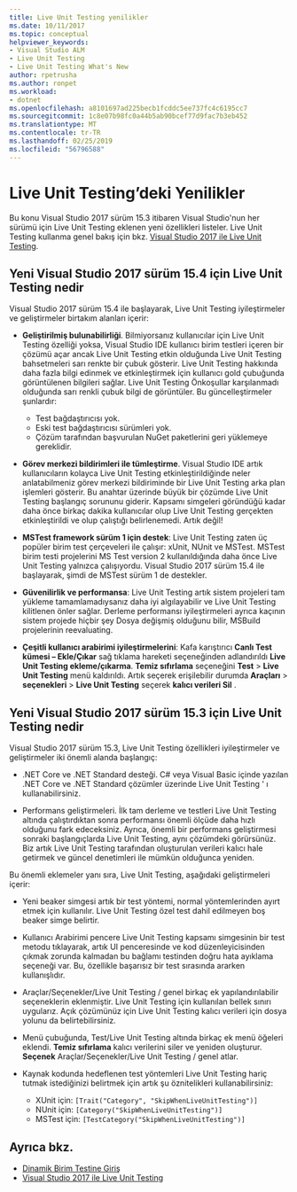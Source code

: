 ```yaml
---
title: Live Unit Testing yenilikler
ms.date: 10/11/2017
ms.topic: conceptual
helpviewer_keywords:
- Visual Studio ALM
- Live Unit Testing
- Live Unit Testing What's New
author: rpetrusha
ms.author: ronpet
ms.workload:
- dotnet
ms.openlocfilehash: a8101697ad225becb1fcddc5ee737fc4c6195cc7
ms.sourcegitcommit: 1c8e07b98fc0a44b5ab90bcef77d9fac7b3eb452
ms.translationtype: MT
ms.contentlocale: tr-TR
ms.lasthandoff: 02/25/2019
ms.locfileid: "56796588"
---
```

# <a name="whats-new-in-live-unit-testing"></a>Live Unit Testing’deki Yenilikler

Bu konu Visual Studio 2017 sürüm 15.3 itibaren Visual Studio'nun her sürümü için Live Unit Testing eklenen yeni özellikleri listeler. Live Unit Testing kullanma genel bakış için bkz. [Visual Studio 2017 ile Live Unit Testing](live-unit-testing.md).

## <a name="whats-new-in-live-unit-testing-for-visual-studio-2017-version-154"></a>Yeni Visual Studio 2017 sürüm 15.4 için Live Unit Testing nedir

Visual Studio 2017 sürüm 15.4 ile başlayarak, Live Unit Testing iyileştirmeler ve geliştirmeler birtakım alanları içerir:

- **Geliştirilmiş bulunabilirliği**. Bilmiyorsanız kullanıcılar için Live Unit Testing özelliği yoksa, Visual Studio IDE kullanıcı birim testleri içeren bir çözümü açar ancak Live Unit Testing etkin olduğunda Live Unit Testing bahsetmeleri sarı renkte bir çubuk gösterir. Live Unit Testing hakkında daha fazla bilgi edinmek ve etkinleştirmek için kullanıcı gold çubuğunda görüntülenen bilgileri sağlar. Live Unit Testing Önkoşullar karşılanmadı olduğunda sarı renkli çubuk bilgi de görüntüler. Bu güncelleştirmeler şunlardır:

   - Test bağdaştırıcısı yok.
   - Eski test bağdaştırıcısı sürümleri yok.
   - Çözüm tarafından başvurulan NuGet paketlerini geri yüklemeye gereklidir.

- **Görev merkezi bildirimleri ile tümleştirme**. Visual Studio IDE artık kullanıcıların kolayca Live Unit Testing etkinleştirildiğinde neler anlatabilmeniz görev merkezi bildiriminde bir Live Unit Testing arka plan işlemleri gösterir. Bu anahtar üzerinde büyük bir çözümde Live Unit Testing başlangıç sorununu giderir. Kapsamı simgeleri göründüğü kadar daha önce birkaç dakika kullanıcılar olup Live Unit Testing gerçekten etkinleştirildi ve olup çalıştığı belirlenemedi. Artık değil!

- **MSTest framework sürüm 1 için destek**: Live Unit Testing zaten üç popüler birim test çerçeveleri ile çalışır: xUnit, NUnit ve MSTest. MSTest birim testi projelerini MS Test version 2 kullanıldığında daha önce Live Unit Testing yalnızca çalışıyordu. Visual Studio 2017 sürüm 15.4 ile başlayarak, şimdi de MSTest sürüm 1 de destekler.

- **Güvenilirlik ve performansa**: Live Unit Testing artık sistem projeleri tam yükleme tamamlamadıysanız daha iyi algılayabilir ve Live Unit Testing kilitlenen önler sağlar. Derleme performansı iyileştirmeleri ayrıca kaçının sistem projede hiçbir şey Dosya değişmiş olduğunu bilir, MSBuild projelerinin reevaluating.

- **Çeşitli kullanıcı arabirimi iyileştirmelerini**:  Kafa karıştırıcı **Canlı Test kümesi – Ekle/Çıkar** sağ tıklama hareketi seçeneğinden adlandırıldı **Live Unit Testing ekleme/çıkarma**. **Temiz sıfırlama** seçeneğini **Test** > **Live Unit Testing** menü kaldırıldı. Artık seçerek erişilebilir durumda **Araçları** > **seçenekleri** > **Live Unit Testing** seçerek **kalıcı verileri Sil** .

## <a name="whats-new-in-live-unit-testing-for-visual-studio-2017-version-153"></a>Yeni Visual Studio 2017 sürüm 15.3 için Live Unit Testing nedir

Visual Studio 2017 sürüm 15.3, Live Unit Testing özellikleri iyileştirmeler ve geliştirmeler iki önemli alanda başlangıç:

- .NET Core ve .NET Standard desteği. C# veya Visual Basic içinde yazılan .NET Core ve .NET Standard çözümler üzerinde Live Unit Testing ' ı kullanabilirsiniz.

-  Performans geliştirmeleri. İlk tam derleme ve testleri Live Unit Testing altında çalıştırdıktan sonra performansı önemli ölçüde daha hızlı olduğunu fark edeceksiniz. Ayrıca, önemli bir performans geliştirmesi sonraki başlangıçlarda Live Unit Testing, aynı çözümdeki görürsünüz. Biz artık Live Unit Testing tarafından oluşturulan verileri kalıcı hale getirmek ve güncel denetimleri ile mümkün olduğunca yeniden.

Bu önemli eklemeler yanı sıra, Live Unit Testing, aşağıdaki geliştirmeleri içerir:

- Yeni beaker simgesi artık bir test yöntemi, normal yöntemlerinden ayırt etmek için kullanılır. Live Unit Testing özel test dahil edilmeyen boş beaker simge belirtir.

- Kullanıcı Arabirimi pencere Live Unit Testing kapsamı simgesinin bir test metodu tıklayarak, artık UI penceresinde ve kod düzenleyicisinden çıkmak zorunda kalmadan bu bağlamı testinden doğru hata ayıklama seçeneği var. Bu, özellikle başarısız bir test sırasında ararken kullanışlıdır.

- Araçlar/Seçenekler/Live Unit Testing / genel birkaç ek yapılandırılabilir seçeneklerin eklenmiştir. Live Unit Testing için kullanılan bellek sınırı uygularız. Açık çözümünüz için Live Unit Testing kalıcı verileri için dosya yolunu da belirtebilirsiniz.

- Menü çubuğunda, Test/Live Unit Testing altında birkaç ek menü öğeleri eklendi. **Temiz sıfırlama** kalıcı verilerini siler ve yeniden oluşturur. **Seçenek** Araçlar/Seçenekler/Live Unit Testing / genel atlar.

- Kaynak kodunda hedeflenen test yöntemleri Live Unit Testing hariç tutmak istediğinizi belirtmek için artık şu öznitelikleri kullanabilirsiniz:
   - XUnit için: `[Trait("Category", "SkipWhenLiveUnitTesting")]`
   - NUnit için: `[Category("SkipWhenLiveUnitTesting")]`
   - MSTest için: `[TestCategory("SkipWhenLiveUnitTesting")]`

## <a name="see-also"></a>Ayrıca bkz.
- [Dinamik Birim Testine Giriş](live-unit-testing-intro.md)
- [Visual Studio 2017 ile Live Unit Testing](live-unit-testing.md)
